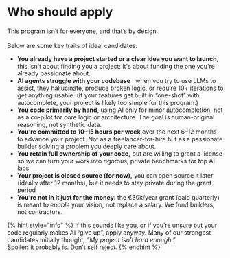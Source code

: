 # Who should apply

This program isn’t for everyone, and that’s by design.  \
\
Below are some key traits of ideal candidates:

* **You already have a project started or a clear idea you want to launch,** this isn't about finding you a project; it's about funding the one you're already passionate about.
* **AI agents struggle with your codebase** : when you try to use LLMs to assist, they hallucinate, produce broken logic, or require 10+ iterations to get anything usable. (If your features get built in “one-shot” with autocomplete, your project is likely too simple for this program.)
* **You code primarily by hand**, using AI only for minor autocompletion, not as a co-pilot for core logic or architecture. The goal is human-original reasoning, not synthetic data.
* **You’re committed to 10–15 hours per week** over the next 6–12 months to advance your project. Not as a freelancer-for-hire but as a passionate builder solving a problem you deeply care about.
* **You retain full ownership of your code,** but are willing to grant a license so we can turn your work into rigorous, private benchmarks for top AI labs &#x20;
* **Your project is closed source (for now),** you can open source it later (ideally after 12 months), but it needs to stay private during the grant period
* **You’re not in it just for the money**: the €30k/year grant (paid quarterly) is meant to _enable_ your vision, not replace a salary. We fund builders, not contractors.

{% hint style="info" %}
If this sounds like you, or if you’re unsure but your code regularly makes AI “give up”, apply anyway. Many of our strongest candidates initially thought, _“My project isn’t hard enough.”_ \
Spoiler: it probably is. Don't self reject.&#x20;
{% endhint %}

